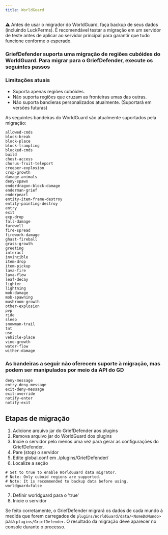 ```yaml
---
title: WorldGuard
---
```


:warning: Antes de usar o migrador do WorldGuard, faça backup de seus dados (incluindo LuckPerms). É recomendável testar a migração em um servidor de teste antes de aplicar ao servidor principal para garantir que tudo funcione conforme o esperado.

### GriefDefender suporta uma migração de regiões cubóides do WorldGuard. Para migrar para o GriefDefender, execute os seguintes passos

### Limitações atuais
* Suporta apenas regiões cubóides.
* Não suporta regiões que cruzam as fronteiras umas das outras.
* Não suporta bandieras personalizados atualmente. (Suportará em versões futuras)

As seguintes bandeiras do WorldGuard são atualmente suportados pela migração:
```
allowed-cmds
block-break
block-place
block-trampling
blocked-cmds
build
chest-access
chorus-fruit-teleport
creeper-explosion
crop-growth
damage-animals
deny-spawn
enderdragon-block-damage
enderman-grief
enderpearl
entity-item-frame-destroy
entity-painting-destroy
entry
exit
exp-drop
fall-damage
farewell
fire-spread
firework-damage
ghast-fireball
grass-growth
greeting
interact
invincible
item-drop
item-pickup
lava-fire
lava-flow
leaf-decay
lighter
lightning
mob-damage
mob-spawning
mushroom-growth
other-explosion
pvp
ride
sleep
snowman-trail
tnt
use
vehicle-place
vine-growth
water-flow
wither-damage
```

### As bandeiras a seguir não oferecem suporte à migração, mas podem ser manipulados por meio da API do GD
```
deny-message
entry-deny-message
exit-deny-message
exit-override
notify-enter
notify-exit
```

## Etapas de migração
1. Adicione arquivo jar do GriefDefender aos plugins
2. Remova arquivo jar do WorldGuard dos plugins
3. Inicie o servidor pelo menos uma vez para gerar as configurações do GriefDefender.
4. Pare (stop) o servidor
5. Edite global.conf em ./plugins/GriefDefender/
6. Localize a seção
```
# Set to true to enable WorldGuard data migrator.
# Note: Only cuboid regions are supported.
# Note: It is recommended to backup data before using.
worldguard=false
```
7. Definir worldguard para o 'true'
8. Inicie o servidor

Se feito corretamente, o GriefDefender migrará os dados de cada mundo à medida que forem carregados de `plugins/WorldGuard/data/<NomeDoMundo>` para `plugins/GriefDefender`.
O resultado da migração deve aparecer no console durante o processo.
